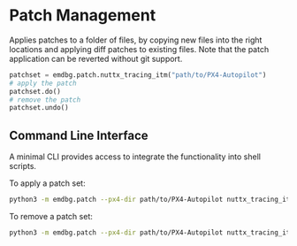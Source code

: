 # Patch Management

Applies patches to a folder of files, by copying new files into the right
locations and applying diff patches to existing files.
Note that the patch application can be reverted without git support.


```py
patchset = emdbg.patch.nuttx_tracing_itm("path/to/PX4-Autopilot")
# apply the patch
patchset.do()
# remove the patch
patchset.undo()
```


## Command Line Interface

A minimal CLI provides access to integrate the functionality into shell scripts.

To apply a patch set:

```sh
python3 -m emdbg.patch --px4-dir path/to/PX4-Autopilot nuttx_tracing_itm --apply
```

To remove a patch set:

```sh
python3 -m emdbg.patch --px4-dir path/to/PX4-Autopilot nuttx_tracing_itm --restore
```

